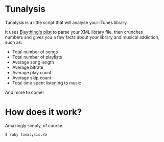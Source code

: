 Tunalysis
=========

Tunalysis is a little script that will analyse your iTunes library.

It uses [Bleything's plist](https://github.com/bleything/plist) to parse your XML library file, then crunches numbers and gives you a few facts about your library and musical addiction, such as:

* Total number of songs
* Total number of playlists
* Average song length
* Average bitrate
* Average play count
* Average skip count
* Total time spent listening to music

And more to come!

How does it work?
=================

Amazingly simply, of course.

	$ ruby tunalysis.rb

